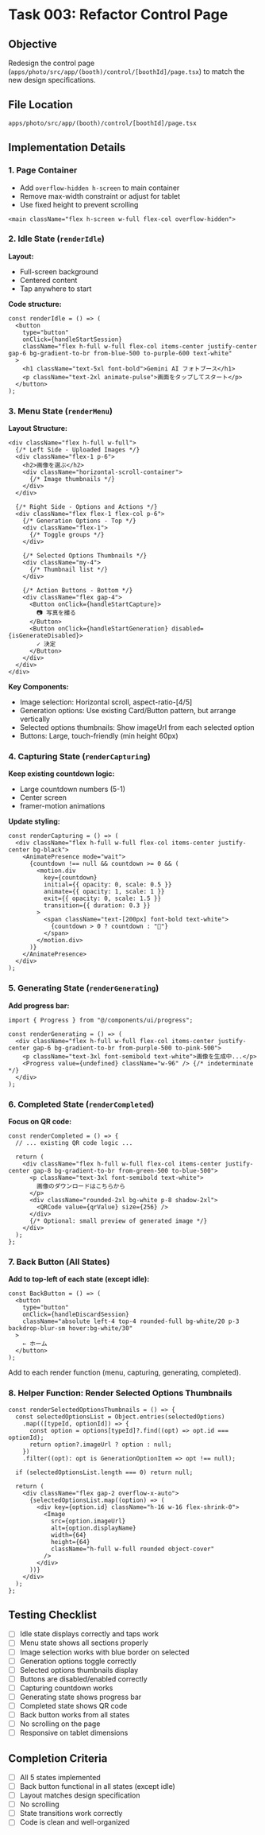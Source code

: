 # Task 003: Refactor Control Page

## Objective
Redesign the control page (`apps/photo/src/app/(booth)/control/[boothId]/page.tsx`) to match the new design specifications.

## File Location
`apps/photo/src/app/(booth)/control/[boothId]/page.tsx`

## Implementation Details

### 1. Page Container
- Add `overflow-hidden h-screen` to main container
- Remove max-width constraint or adjust for tablet
- Use fixed height to prevent scrolling

```tsx
<main className="flex h-screen w-full flex-col overflow-hidden">
```

### 2. Idle State (`renderIdle`)

**Layout:**
- Full-screen background
- Centered content
- Tap anywhere to start

**Code structure:**
```tsx
const renderIdle = () => (
  <button
    type="button"
    onClick={handleStartSession}
    className="flex h-full w-full flex-col items-center justify-center gap-6 bg-gradient-to-br from-blue-500 to-purple-600 text-white"
  >
    <h1 className="text-5xl font-bold">Gemini AI フォトブース</h1>
    <p className="text-2xl animate-pulse">画面をタップしてスタート</p>
  </button>
);
```

### 3. Menu State (`renderMenu`)

**Layout Structure:**
```tsx
<div className="flex h-full w-full">
  {/* Left Side - Uploaded Images */}
  <div className="flex-1 p-6">
    <h2>画像を選ぶ</h2>
    <div className="horizontal-scroll-container">
      {/* Image thumbnails */}
    </div>
  </div>

  {/* Right Side - Options and Actions */}
  <div className="flex flex-1 flex-col p-6">
    {/* Generation Options - Top */}
    <div className="flex-1">
      {/* Toggle groups */}
    </div>

    {/* Selected Options Thumbnails */}
    <div className="my-4">
      {/* Thumbnail list */}
    </div>

    {/* Action Buttons - Bottom */}
    <div className="flex gap-4">
      <Button onClick={handleStartCapture}>
        📷 写真を撮る
      </Button>
      <Button onClick={handleStartGeneration} disabled={isGenerateDisabled}>
        ✓ 決定
      </Button>
    </div>
  </div>
</div>
```

**Key Components:**
- Image selection: Horizontal scroll, aspect-ratio-[4/5]
- Generation options: Use existing Card/Button pattern, but arrange vertically
- Selected options thumbnails: Show imageUrl from each selected option
- Buttons: Large, touch-friendly (min height 60px)

### 4. Capturing State (`renderCapturing`)

**Keep existing countdown logic:**
- Large countdown numbers (5-1)
- Center screen
- framer-motion animations

**Update styling:**
```tsx
const renderCapturing = () => (
  <div className="flex h-full w-full flex-col items-center justify-center bg-black">
    <AnimatePresence mode="wait">
      {countdown !== null && countdown >= 0 && (
        <motion.div
          key={countdown}
          initial={{ opacity: 0, scale: 0.5 }}
          animate={{ opacity: 1, scale: 1 }}
          exit={{ opacity: 0, scale: 1.5 }}
          transition={{ duration: 0.3 }}
        >
          <span className="text-[200px] font-bold text-white">
            {countdown > 0 ? countdown : "📸"}
          </span>
        </motion.div>
      )}
    </AnimatePresence>
  </div>
);
```

### 5. Generating State (`renderGenerating`)

**Add progress bar:**
```tsx
import { Progress } from "@/components/ui/progress";

const renderGenerating = () => (
  <div className="flex h-full w-full flex-col items-center justify-center gap-6 bg-gradient-to-br from-purple-500 to-pink-500">
    <p className="text-3xl font-semibold text-white">画像を生成中...</p>
    <Progress value={undefined} className="w-96" /> {/* indeterminate */}
  </div>
);
```

### 6. Completed State (`renderCompleted`)

**Focus on QR code:**
```tsx
const renderCompleted = () => {
  // ... existing QR code logic ...

  return (
    <div className="flex h-full w-full flex-col items-center justify-center gap-8 bg-gradient-to-br from-green-500 to-blue-500">
      <p className="text-3xl font-semibold text-white">
        画像のダウンロードはこちらから
      </p>
      <div className="rounded-2xl bg-white p-8 shadow-2xl">
        <QRCode value={qrValue} size={256} />
      </div>
      {/* Optional: small preview of generated image */}
    </div>
  );
};
```

### 7. Back Button (All States)

**Add to top-left of each state (except idle):**
```tsx
const BackButton = () => (
  <button
    type="button"
    onClick={handleDiscardSession}
    className="absolute left-4 top-4 rounded-full bg-white/20 p-3 backdrop-blur-sm hover:bg-white/30"
  >
    ← ホーム
  </button>
);
```

Add to each render function (menu, capturing, generating, completed).

### 8. Helper Function: Render Selected Options Thumbnails

```tsx
const renderSelectedOptionsThumbnails = () => {
  const selectedOptionsList = Object.entries(selectedOptions)
    .map(([typeId, optionId]) => {
      const option = options[typeId]?.find((opt) => opt.id === optionId);
      return option?.imageUrl ? option : null;
    })
    .filter((opt): opt is GenerationOptionItem => opt !== null);

  if (selectedOptionsList.length === 0) return null;

  return (
    <div className="flex gap-2 overflow-x-auto">
      {selectedOptionsList.map((option) => (
        <div key={option.id} className="h-16 w-16 flex-shrink-0">
          <Image
            src={option.imageUrl}
            alt={option.displayName}
            width={64}
            height={64}
            className="h-full w-full rounded object-cover"
          />
        </div>
      ))}
    </div>
  );
};
```

## Testing Checklist
- [ ] Idle state displays correctly and taps work
- [ ] Menu state shows all sections properly
- [ ] Image selection works with blue border on selected
- [ ] Generation options toggle correctly
- [ ] Selected options thumbnails display
- [ ] Buttons are disabled/enabled correctly
- [ ] Capturing countdown works
- [ ] Generating state shows progress bar
- [ ] Completed state shows QR code
- [ ] Back button works from all states
- [ ] No scrolling on the page
- [ ] Responsive on tablet dimensions

## Completion Criteria
- [ ] All 5 states implemented
- [ ] Back button functional in all states (except idle)
- [ ] Layout matches design specification
- [ ] No scrolling
- [ ] State transitions work correctly
- [ ] Code is clean and well-organized
